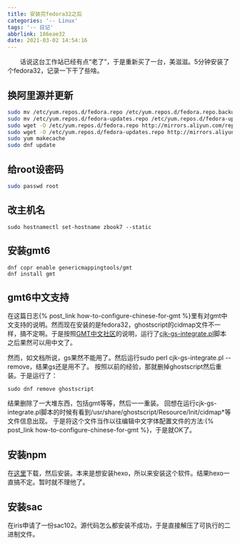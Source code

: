 ```yaml
---
title: 安装完fedora32之后
categories: '-- Linux'
tags: '-- 日记'
abbrlink: 186eae32
date: 2021-03-02 14:54:16
---
```

&emsp;&emsp;话说这台工作站已经有点“老了”，于是重新买了一台，美滋滋。5分钟安装了个fedora32，记录一下干了些啥。
<!-- more -->
## 换阿里源并更新
```bash
sudo mv /etc/yum.repos.d/fedora.repo /etc/yum.repos.d/fedora.repo.backup
sudo mv /etc/yum.repos.d/fedora-updates.repo /etc/yum.repos.d/fedora-updates.repo.backup
sudo wget -O /etc/yum.repos.d/fedora.repo http://mirrors.aliyun.com/repo/fedora.repo
sudo wget -O /etc/yum.repos.d/fedora-updates.repo http://mirrors.aliyun.com/repo/fedora-updates.repo
sudo yum makecache
sudo dnf update
```
## 给root设密码
```bash
sudo passwd root
```

## 改主机名
```
sudo hostnamectl set-hostname zbook7 --static
```

## 安装gmt6
```
dnf copr enable genericmappingtools/gmt
dnf install gmt
```
## gmt6中文支持
在这篇日志{% post_link how-to-configure-chinese-for-gmt %}里有对gmt中文支持的说明。然而现在安装的是fedora32，ghostscript的cidmap文件不一样，搞不定啊。于是按照[GMT中文社区](https://docs.gmt-china.org/)的说明，运行了[cjk-gs-integrate.pl](http://raw.githubusercontent.com/texjporg/cjk-gs-support/master/cjk-gs-integrate.pl)脚本之后果然可以用中文了。

然而，如文档所说，gs果然不能用了。然后运行sudo perl cjk-gs-integrate.pl --remove，结果gs还是用不了。
按照以前的经验，那就删掉ghostscript然后重装。于是运行了：
```
sudo dnf remove ghostscript
```
结果删除了一大堆东西，包括gmt等等，然后一一重装。
回想在运行cjk-gs-integrate.pl脚本的时候有看到/usr/share/ghostscript/Resource/Init/cidmap*等文件信息出现。
于是将这个文件当作以往编辑中文字体配置文件的方法:{% post_link how-to-configure-chinese-for-gmt %}，于是就OK了。
## 安装npm
在[这里](https://nodejs.org/en/download/)下载，然后安装。本来是想安装hexo，所以来安装这个软件。结果hexo一直搞不定。暂时就不理他了。

## 安装sac
在iris申请了一份sac102。源代码怎么都安装不成功，于是直接解压了可执行的二进制文件。

